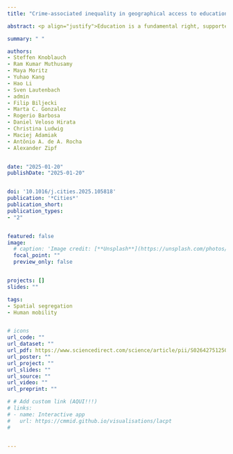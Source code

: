 ```yaml
---
title: "Crime-associated inequality in geographical access to education: Insights from the municipality of Rio de Janeiro"

abstract: <p align="justify">Education is a fundamental right, supported by initiatives like Education for All (EFA) and the Millennium Development Goals (MDGs). Despite progress, full educational access remains challenging, particularly in highly criminal areas. This paper examines the impact of crime on school access in the municipality of Rio de Janeiro. Using ancillary data and geospatial artificial intelligence (GeoAI), we downscaled official police crime records to street level. By considering different levels of crime tolerance in school path choices, we simulated how crime can force students to walk longer distances to avoid violence. Our findings indicate a 48.60 % average increase in travel time to the closest school for students whose shortest routes intersect with high-crime areas. This adjustment reduces mean crime exposure by 44.10 % and maximum exposure by 81.94 %. Both individual crime risk aversion and no-go areas of criminal disputes significantly (p 0.05) impacted educational access. Estimating street-level crime exposure was challenging due to spatial bias in official and crowdsourced crime reporting. These methods and insights are crucial for improving educational access in high-crime areas, providing a better understanding of barriers to equitable education, and being applicable to other cities and accessibility studies for various societal needs.</p>

summary: " "

authors:
- Steffen Knoblauch
- Ram Kumar Muthusamy
- Maya Moritz
- Yuhao Kang
- Hao Li
- Sven Lautenbach
- admin
- Filip Biljecki
- Marta C. Gonzalez
- Rogerio Barbosa
- Daniel Veloso Hirata
- Christina Ludwig
- Maciej Adamiak
- Antônio A. de A. Rocha
- Alexander Zipf


date: "2025-01-20"
publishDate: "2025-01-20"


doi: '10.1016/j.cities.2025.105818'
publication: '*Cities*'
publication_short:
publication_types:
- "2"


featured: false
image:
  # caption: 'Image credit: [**Unsplash**](https://unsplash.com/photos/jdD8gXaTZsc)'
  focal_point: ""
  preview_only: false


projects: []
slides: ""

tags:
- Spatial segregation
- Human mobility


# icons
url_code: ""
url_dataset: ""
url_pdf: https://www.sciencedirect.com/science/article/pii/S0264275125001180/pdfft?md5=b5dade32b6591f4b40d673c54c5e6683&pid=1-s2.0-S0264275125001180-main.pdf
url_poster: ""
url_project: ""
url_slides: ""
url_source: ""
url_video: ""
url_preprint: ""

# # Add custom link (AQUI!!!)
# links:
# - name: Interactive app
#   url: https://cmmid.github.io/visualisations/lacpt
# 


---
```


